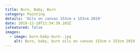 ```yaml
---
title: Burn, Baby, Burn
category: Painting
details: 'Oils on canvas 153cm x 153cm 2019'
date: 2019-12-18T11:54:39.103Z
isFeatured: false
images:
  - image: burn-baby-burn-.jpg
    alt: Burn, baby, burn oils on canvas 153cm x 153cm 2019
---
```


